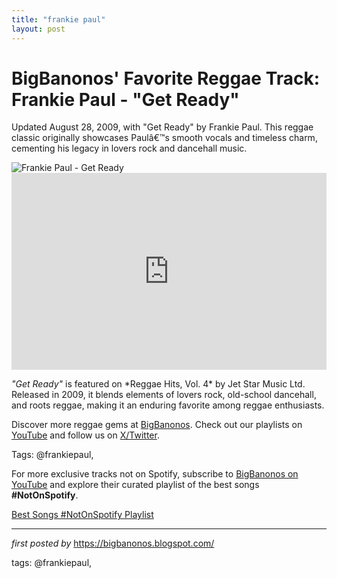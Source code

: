 ```yaml
---
title: "frankie paul"
layout: post
---
```

<!-- Post Title -->
<h1 >BigBanonos' Favorite Reggae Track: Frankie Paul - "Get Ready"</h1> <!-- Introductory Text -->
<p >Updated August 28, 2009, with "Get Ready" by Frankie Paul. This reggae classic originally showcases Paulâ€™s smooth vocals and timeless charm, cementing his legacy in lovers rock and dancehall music.</p> <!-- Featured Image -->
<div > <img src="https://i.ytimg.com/vi/xVWvNqe_vts/hqdefault.jpg" alt="Frankie Paul - Get Ready" />
</div> <!-- YouTube Video Embed -->
<div > <iframe width="100%" height="315" src="https://www.youtube.com/embed/OL5JttgbvDg" title="Frankie Paul Get Ready" frameborder="0" allow="accelerometer; autoplay; encrypted-media; gyroscope; picture-in-picture; web-share" referrerpolicy="strict-origin-when-cross-origin" allowfullscreen></iframe>
</div> <!-- Song Information -->
<div > <p><em>"Get Ready"</em> is featured on *Reggae Hits, Vol. 4* by Jet Star Music Ltd. Released in 2009, it blends elements of lovers rock, old-school dancehall, and roots reggae, making it an enduring favorite among reggae enthusiasts.</p>
</div> <!-- Footer Links -->
<div > <p>Discover more reggae gems at <a href="https://bigbanonos.blogspot.com/" target="_blank">BigBanonos</a>. Check out our playlists on <a href="https://www.youtube.com/@BigBanonos" target="_blank">YouTube</a> and follow us on <a href="https://x.com/bigbanonos" target="_blank">X/Twitter</a>.</p>
</div> <!-- Tags -->
<p >Tags: @frankiepaul,</p>


<!--Subscribe and Playlist Links-->
<div>
    <p>For more exclusive tracks not on Spotify, subscribe to <a href="https://www.youtube.com/@BigBanonos" target="_blank">BigBanonos on YouTube</a> and explore their curated playlist of the best songs <strong>#NotOnSpotify</strong>.</p>
    <p><a href="https://www.youtube.com/playlist?list=PLtuNtuTatqI0kFahUCbtbfenC_ET5O_tr" target="_blank">Best Songs #NotOnSpotify Playlist<br /></a></p></div>

<hr />

<p><em>first posted by</em> <a href="https://bigbanonos.blogspot.com/" rel="noopener" target="_new">https://bigbanonos.blogspot.com/</a></p>

<p>tags: @frankiepaul,</p>
